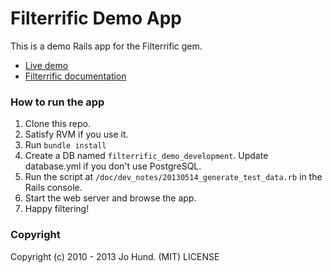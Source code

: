Filterrific Demo App
====================

This is a demo Rails app for the Filterrific gem.

* [Live demo](http://filterrific-demo.herokuapp.com)
* [Filterrific documentation](http://filterrific.clearcove.ca)

### How to run the app

1. Clone this repo.
2. Satisfy RVM if you use it.
3. Run `bundle install`
4. Create a DB named `filterrific_demo_development`. Update database.yml if you don't use PostgreSQL.
5. Run the script at `/doc/dev_notes/20130514_generate_test_data.rb` in the Rails console.
6. Start the web server and browse the app.
7. Happy filtering!

### Copyright

Copyright (c) 2010 - 2013 Jo Hund. (MIT) LICENSE
